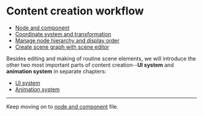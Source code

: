 # Content creation workflow


- [Node and component](node-component.md)
- [Coordinate system and transformation](transform.md)
- [Manage node hierarchy and display order](node-tree.md)
- [Create scene graph with scene editor](scene-editing.md)

Besides editing and making of routine scene elements, we will introduce the other two most important parts of content creation--**UI system** and **animation system** in separate chapters:

- [UI system](../ui/index.md)
- [Animation system](../animation/index.md)


---

Keep moving on to [node and component](node-component.md) file.